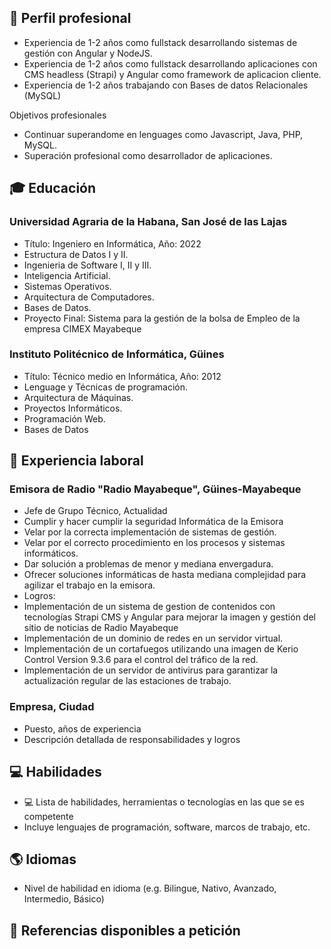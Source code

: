 ## 💼 Perfil profesional
- Experiencia de 1-2 años como fullstack desarrollando sistemas de gestión con Angular y NodeJS. 
- Experiencia de 1-2 años como fullstack desarrollando aplicaciones con CMS headless (Strapi) y Angular como framework de aplicacion cliente.
- Experiencia de 1-2 años trabajando con Bases de datos Relacionales (MySQL)

Objetivos profesionales
- Continuar superandome en lenguages como Javascript, Java, PHP, MySQL.
- Superación profesional como desarrollador de aplicaciones.

## 🎓 Educación

### Universidad Agraria de la Habana, San José de las Lajas
- Título: Ingeniero en Informática, Año: 2022
- Estructura de Datos I y II.
- Ingenieria de Software I, II y III.
- Inteligencia Artificial.
- Sistemas Operativos.
- Arquitectura de Computadores.
- Bases de Datos.
- Proyecto Final: Sistema para la gestión de la bolsa de Empleo de la empresa CIMEX Mayabeque

### Instituto Politécnico de Informática, Güines
- Título: Técnico medio en Informática, Año: 2012
- Lenguage y Técnicas de programación.
- Arquitectura de Máquinas.
- Proyectos Informáticos.
- Programación Web.
- Bases de Datos

## 💼 Experiencia laboral

### Emisora de Radio "Radio Mayabeque", Güines-Mayabeque
- Jefe de Grupo Técnico, Actualidad
- Cumplir y hacer cumplir la seguridad Informática de la Emisora
- Velar por la correcta implementación de sistemas de gestión.
- Velar por el correcto procedimiento en los procesos y sistemas informáticos.
- Dar solución a problemas de menor y mediana envergadura.
- Ofrecer soluciones informáticas de hasta mediana complejidad para agilizar el trabajo en la emisora.
- Logros:
- Implementación de un sistema de gestion de contenidos con tecnologías Strapi CMS y Angular para mejorar la imagen y gestión del sitio de noticias de Radio Mayabeque
- Implementación de un dominio de redes en un servidor virtual.
- Implementación de un cortafuegos utilizando una imagen de Kerio Control Version 9.3.6 para el control del tráfico de la red.
- Implementación de un servidor de antivirus para garantizar la actualización regular de las estaciones de trabajo.

### Empresa, Ciudad
- Puesto, años de experiencia
- Descripción detallada de responsabilidades y logros

## 💻 Habilidades

- 💻 Lista de habilidades, herramientas o tecnologías en las que se es competente
- Incluye lenguajes de programación, software, marcos de trabajo, etc.

## 🌎 Idiomas

- Nivel de habilidad en idioma (e.g. Bilingue, Nativo, Avanzado, Intermedio, Básico)

## 🔗 Referencias disponibles a petición
